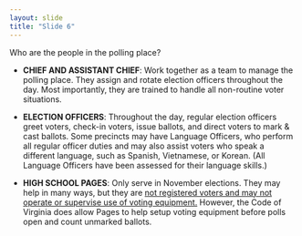 ```yaml
---
layout: slide
title: "Slide 6"
---
```


Who are the people in the polling place?

- **CHIEF AND ASSISTANT CHIEF**: Work together as a team to manage the polling place. They assign and rotate election officers throughout the day. Most importantly, they are trained to handle all non-routine voter situations.

- **ELECTION OFFICERS**: Throughout the day, regular election officers greet voters, check-in voters, issue ballots, and direct voters to mark & cast ballots. Some precincts may have Language Officers, who perform all regular officer duties and may also assist voters who speak a different language, such as Spanish, Vietnamese, or Korean. (All Language Officers have been assessed for their language skills.)

- **HIGH SCHOOL PAGES**: Only serve in November elections. They may help in many ways, but they are <span style="text-decoration: underline"> not registered voters and may not operate or supervise use of voting equipment.</span> However, the Code of Virginia does allow Pages to help setup voting equipment before polls open and count unmarked ballots.
